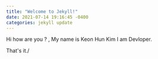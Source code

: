 ```yaml
---
title: "Welcome to Jekyll!"
date: 2021-07-14 19:16:45 -0400
categories: jekyll update
---
```

Hi how are you ? , My name is Keon Hun Kim
I am Devloper.

That's it./
